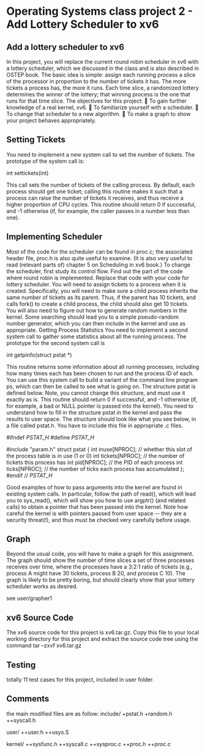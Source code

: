 # Operating Systems class project 2 - Add Lottery Scheduler to xv6

Add a lottery scheduler to xv6
----------------------
In this project, you will replace the current round robin scheduler in xv6 with a lottery scheduler, which we discussed in the class and is also described in OSTEP book. The basic idea is simple: assign each running process a slice of the processor in proportion to the number of tickets it has. The more tickets a process has, the more it runs. Each time slice, a randomized lottery determines the winner of the lottery; that winning process is the one that runs for that time slice.
The objectives for this project:
 To gain further knowledge of a real kernel, xv6.
 To familiarize yourself with a scheduler.
 To change that scheduler to a new algorithm.
 To make a graph to show your project behaves appropriately.

Setting Tickets
----------------------
You need to implement a new system call to set the number of tickets. The prototype of the system call is:

int settickets(int)

This call sets the number of tickets of the calling process. By default, each process should get one ticket; calling this routine makes it such that a process can raise the number of tickets it receives, and thus receive a higher proportion of CPU cycles. This
routine should return 0 if successful, and -1 otherwise (if, for example, the caller passes in a number less than one).

Implementing Scheduler
----------------------
Most of the code for the scheduler can be found in proc.c; the associated header
file, proc.h is also quite useful to examine. (It is also very useful to read (relevant parts of) chapter 5 on Scheduling in xv6 book.)
To change the scheduler, first study its control flow. Find out the part of the code where round robin is implemented. Replace that code with your code for lottery scheduler.
 You will need to assign tickets to a process when it is created. Specifically, you will need to make sure a child process inherits the same number of tickets as its parent. Thus, if the parent has 10 tickets, and calls fork() to create a child process, the child should also get 10 tickets.
You will also need to figure out how to generate random numbers in the kernel. Some searching should lead you to a simple pseudo-random number generator, which you can then include in the kernel and use as appropriate.
 Getting Process Statistics
You need to implement a second system call to gather some statistics about all the running process. The prototype for the second system call is

int getpinfo(struct pstat *)

 This routine returns some information about all running processes, including how many times each has been chosen to run and the process ID of each. You can use this system call to build a variant of the command line program ps, which can then be called to see what is going on. The structure pstat is defined below. Note, you cannot change this structure, and must use it exactly as is. This routine should return 0 if successful, and -1
otherwise (if, for example, a bad or NULL pointer is passed into the kernel).
You need to understand how to fill in the structure pstat in the kernel and pass the results to user space. The structure should look like what you see below, in a file called pstat.h. You have to include this file in appropriate .c files.
 
#ifndef _PSTAT_H_
#define _PSTAT_H_

#include "param.h"
struct pstat {
int inuse[NPROC]; // whether this slot of the process table is in use (1 or 0) int tickets[NPROC]; // the number of tickets this process has
int pid[NPROC]; // the PID of each process
int ticks[NPROC]; // the number of ticks each process has accumulated
};
#endif // _PSTAT_H_

Good examples of how to pass arguments into the kernel are found in existing system calls. In particular, follow the path of read(), which will lead you to sys_read(), which will show you how to use argptr() (and related calls) to obtain a pointer that has been
passed into the kernel. Note how careful the kernel is with pointers passed from user space -- they are a security threat(!), and thus must be checked very carefully before usage.

Graph
-------------------
Beyond the usual code, you will have to make a graph for this assignment. The graph should show the number of time slices a set of three processes receives over time, where the processes have a 3:2:1 ratio of tickets (e.g., process A might have 30 tickets, process B 20, and process C 10). The graph is likely to be pretty boring, but should clearly show that your lottery scheduler works as desired.

see user/grapher1

xv6 Source Code
-------------------
The xv6 source code for this project is xv6.tar.gz. Copy this file to your local working directory for this project and extract the source code tree using the command
     tar –zxvf xv6.tar.gz

Testing
-------------------
totally 11 test cases for this project, included in user folder.

Comments
-------------------
the main modified files are as follow:
include/
+pstat.h
+random.h
++syscall.h

user/
++user.h
++usys.S

kernel/
++sysfunc.h
++syscall.c
++sysproc.c
++proc.h
++proc.c
